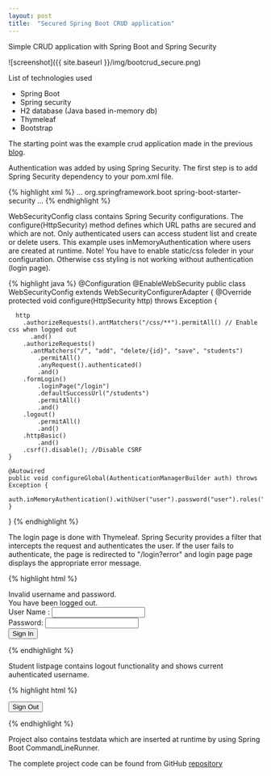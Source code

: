 ```yaml
---
layout: post
title:  "Secured Spring Boot CRUD application"
---
```

Simple CRUD application with Spring Boot and Spring Security

![screenshot]({{ site.baseurl }}/img/bootcrud_secure.png)

List of technologies used


- Spring Boot
- Spring security
- H2 database (Java based in-memory db)
- Thymeleaf
- Bootstrap

The starting point was the example crud application made in the previous [blog](/2016-06-16-crudboot).

Authentication was added by using Spring Security. The first step is to add Spring Security dependency to your pom.xml file.

{% highlight xml %}
<dependencies>
    ...
        <dependency>
            <groupId>org.springframework.boot</groupId>
            <artifactId>spring-boot-starter-security</artifactId>
        </dependency>
    ...
</dependencies>
{% endhighlight %}

WebSecurityConfig class contains Spring Security configurations. The configure(HttpSecurity) method defines which URL paths are secured and which are not. Only authenticated users can access student list and create or delete users. This example uses inMemoryAuthentication where users are created at runtime. Note! You have to enable static/css foleder in your configuration. Otherwise css styling is not working without authentication (login page).

{% highlight java %}
@Configuration
@EnableWebSecurity
public class WebSecurityConfig extends WebSecurityConfigurerAdapter {
	@Override
    protected void configure(HttpSecurity http) throws Exception {
        
      http
        .authorizeRequests().antMatchers("/css/**").permitAll() // Enable css when logged out
          .and()
        .authorizeRequests()
          .antMatchers("/", "add", "delete/{id}", "save", "students")
            .permitAll()
            .anyRequest().authenticated()
            .and()
        .formLogin()
            .loginPage("/login")
            .defaultSuccessUrl("/students")
            .permitAll()
            .and()
        .logout()
            .permitAll()
            .and()
        .httpBasic()
            .and()
        .csrf().disable(); //Disable CSRF
    }
     
    @Autowired
    public void configureGlobal(AuthenticationManagerBuilder auth) throws Exception {  
    	auth.inMemoryAuthentication().withUser("user").password("user").roles("USER");
    }
}
{% endhighlight %}

The login page is done with Thymeleaf. Spring Security provides a filter that intercepts the request and authenticates the user. If the user fails to authenticate, the page is redirected to "/login?error" and login page page displays the appropriate error message.  

{% highlight html %}
<!DOCTYPE html>
<html xmlns:th="http://www.thymeleaf.org">
  <head>
    <link type="text/css" rel="stylesheet" href="/css/bootstrap.min.css" th:href="@{css/bootstrap.min.css}" />
    <meta http-equiv="Content-Type" content="text/html; charset=UTF-8" />	
    <title>Studenlist login</title>
  </head>
  <body>
  <div class="col-md-4 col-md-offset-4">
    <div class="alert alert-danger" th:if="${param.error}">
        Invalid username and password.
    </div>
    <div class="alert alert-warning" th:if="${param.logout}">
        You have been logged out.
    </div>
    <form th:action="@{/login}" method="post">
      <div><label> User Name : <input type="text" name="username" class="form-control"/> </label></div>
      <div><label> Password: <input type="password" name="password" class="form-control"/> </label></div>
      <div><input type="submit" value="Sign In" class="btn btn-success"/></div>
    </form>
  </div>
  </body>
</html>
{% endhighlight %}

Student listpage contains logout functionality and shows current auhenticated username.

{% highlight html %}
<form th:action="@{/logout}" method="post">
    <input type="submit" value="Sign Out" class="btn btn-danger"/>
</form>
{% endhighlight %}



Project also contains testdata which are inserted at runtime by using Spring Boot CommandLineRunner.

The complete project code can be found from GitHub [repository](https://github.com/juhahinkula/StudentListSecure.git)

